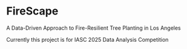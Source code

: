 # FireScape

A Data-Driven Approach to Fire-Resilient Tree Planting in Los Angeles

Currently this project is for IASC 2025 Data Analysis Competition
